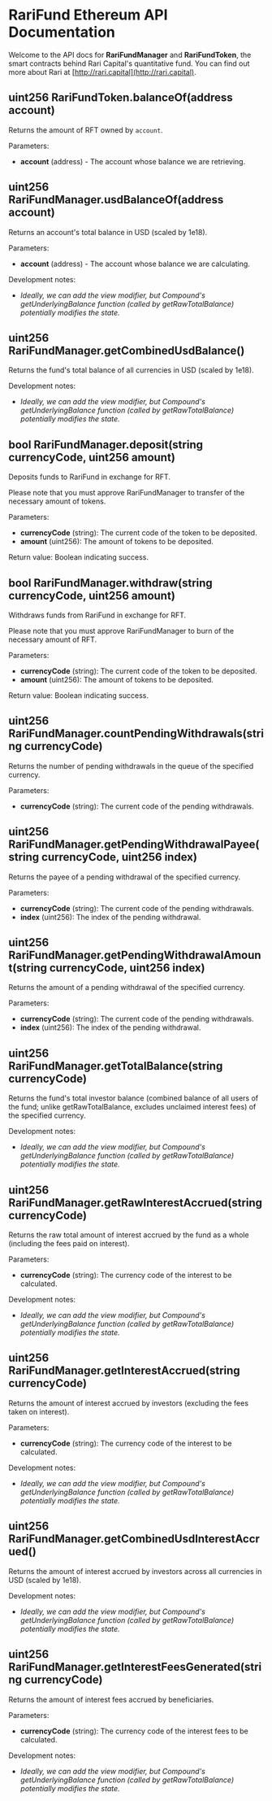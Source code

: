 # RariFund Ethereum API Documentation

Welcome to the API docs for **RariFundManager** and **RariFundToken**, the smart contracts behind Rari Capital's quantitative fund. You can find out more about Rari at [http://rari.capital](http://rari.capital).

## uint256 RariFundToken.balanceOf(address account)

Returns the amount of RFT owned by `account`.

Parameters:

 - **account** (address) - The account whose balance we are retrieving.

## uint256 RariFundManager.usdBalanceOf(address account)

Returns an account's total balance in USD (scaled by 1e18).

Parameters:

 - **account** (address) - The account whose balance we are calculating.

Development notes:

 - *Ideally, we can add the view modifier, but Compound's getUnderlyingBalance function (called by getRawTotalBalance) potentially modifies the state.*

## uint256 RariFundManager.getCombinedUsdBalance()

Returns the fund's total balance of all currencies in USD (scaled by 1e18).

Development notes:

 - *Ideally, we can add the view modifier, but Compound's getUnderlyingBalance function (called by getRawTotalBalance) potentially modifies the state.*

## bool RariFundManager.deposit(string currencyCode, uint256 amount)

Deposits funds to RariFund in exchange for RFT.

Please note that you must approve RariFundManager to transfer of the necessary amount of tokens.

Parameters:
 - **currencyCode** (string): The current code of the token to be deposited.
 - **amount** (uint256): The amount of tokens to be deposited.

Return value: Boolean indicating success.

## bool RariFundManager.withdraw(string currencyCode, uint256 amount)

Withdraws funds from RariFund in exchange for RFT.

Please note that you must approve RariFundManager to burn of the necessary amount of RFT.

Parameters:
 - **currencyCode** (string): The current code of the token to be deposited.
 - **amount** (uint256): The amount of tokens to be deposited.

Return value: Boolean indicating success.

## uint256 RariFundManager.countPendingWithdrawals(string currencyCode)

Returns the number of pending withdrawals in the queue of the specified currency.

Parameters:
 - **currencyCode** (string): The current code of the pending withdrawals.

## uint256 RariFundManager.getPendingWithdrawalPayee(string currencyCode, uint256 index)

Returns the payee of a pending withdrawal of the specified currency.

Parameters:
 - **currencyCode** (string): The current code of the pending withdrawals.
 - **index** (uint256): The index of the pending withdrawal.

## uint256 RariFundManager.getPendingWithdrawalAmount(string currencyCode, uint256 index)

Returns the amount of a pending withdrawal of the specified currency.

Parameters:
 - **currencyCode** (string): The current code of the pending withdrawals.
 - **index** (uint256): The index of the pending withdrawal.

## uint256 RariFundManager.getTotalBalance(string currencyCode)

Returns the fund's total investor balance (combined balance of all users of the fund; unlike getRawTotalBalance, excludes unclaimed interest fees) of the specified currency.

Development notes:

 - *Ideally, we can add the view modifier, but Compound's getUnderlyingBalance function (called by getRawTotalBalance) potentially modifies the state.*

## uint256 RariFundManager.getRawInterestAccrued(string currencyCode)

Returns the raw total amount of interest accrued by the fund as a whole (including the fees paid on interest).

Parameters:

 - **currencyCode** (string): The currency code of the interest to be calculated.

Development notes:

 - *Ideally, we can add the view modifier, but Compound's getUnderlyingBalance function (called by getRawTotalBalance) potentially modifies the state.*

## uint256 RariFundManager.getInterestAccrued(string currencyCode)

Returns the amount of interest accrued by investors (excluding the fees taken on interest).

Parameters:

 - **currencyCode** (string): The currency code of the interest to be calculated.

Development notes:

 - *Ideally, we can add the view modifier, but Compound's getUnderlyingBalance function (called by getRawTotalBalance) potentially modifies the state.*

## uint256 RariFundManager.getCombinedUsdInterestAccrued()

Returns the amount of interest accrued by investors across all currencies in USD (scaled by 1e18).

Development notes:

 - *Ideally, we can add the view modifier, but Compound's getUnderlyingBalance function (called by getRawTotalBalance) potentially modifies the state.*

## uint256 RariFundManager.getInterestFeesGenerated(string currencyCode)

Returns the amount of interest fees accrued by beneficiaries.

Parameters:

 - **currencyCode** (string): The currency code of the interest fees to be calculated.

Development notes:

 - *Ideally, we can add the view modifier, but Compound's getUnderlyingBalance function (called by getRawTotalBalance) potentially modifies the state.*
